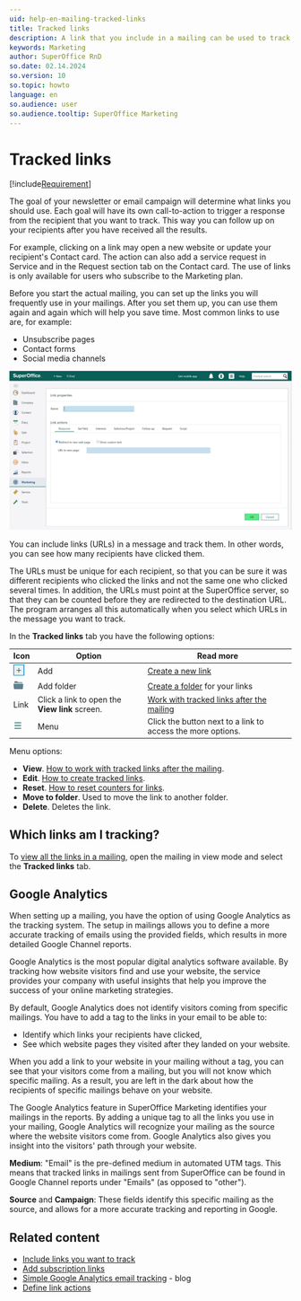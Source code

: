 ```yaml
---
uid: help-en-mailing-tracked-links
title: Tracked links
description: A link that you include in a mailing can be used to track responses from your customers and prospects. When your mailing's recipients click on the link an action is being triggered. 
keywords: Marketing
author: SuperOffice RnD
so.date: 02.14.2024
so.version: 10
so.topic: howto
language: en
so.audience: user
so.audience.tooltip: SuperOffice Marketing
---
```


# Tracked links

[!include[Requirement](includes/req-marketing.md)]

The goal of your newsletter or email campaign will determine what links you should use. Each goal will have its own call-to-action to trigger a response from the recipient that you want to track. This way you can follow up on your recipients after you have received all the results.

For example, clicking on a link may open a new website or update your recipient's Contact card. The action can also add a service request in Service and in the Request section tab on the Contact card. The use of links is only available for users who subscribe to the Marketing plan.

Before you start the actual mailing, you can set up the links you will frequently use in your mailings. After you set them up, you can use them again and again which will help you save time. Most common links to use are, for example:

* Unsubscribe pages
* Contact forms
* Social media channels

![In the Link properties screen you can add links you want to track -screenshot][img4]

You can include links (URLs) in a message and track them. In other words, you can see how many recipients have clicked them.

The URLs must be unique for each recipient, so that you can be sure it was different recipients who clicked the links and not the same one who clicked several times. In addition, the URLs must point at the SuperOffice server, so that they can be counted before they are redirected to the destination URL. The program arranges all this automatically when you select which URLs in the message you want to track.

In the **Tracked links** tab you have the following options:

| Icon | Option | Read more |
|---|---|---|
| ![icon][img2] | Add | [Create a new link][1] |
| ![icon][img3] | Add folder | [Create a folder][5] for your links |
| Link | Click a link to open the **View link** screen. | [Work with tracked links after the mailing][2] |
| ![icon][img1] | Menu | Click the button next to a link to access the more options. |

Menu options:

* **View**. [How to work with tracked links after the mailing][2].
* **Edit**. [How to create tracked links][1].
* **Reset**. [How to reset counters for links][2].
* **Move to folder**. Used to move the link to another folder.
* **Delete**. Deletes the link.

## Which links am I tracking?

To [view all the links in a mailing][4], open the mailing in view mode and select the **Tracked links** tab.

## <a id="google" />Google Analytics

When setting up a mailing, you have the option of using Google Analytics as the tracking system. The setup in mailings allows you to define a more accurate tracking of emails using the provided fields, which results in more detailed Google Channel reports.

Google Analytics is the most popular digital analytics software available. By tracking how website visitors find and use your website, the service provides your company with useful insights that help you improve the success of your online marketing strategies.

By default, Google Analytics does not identify visitors coming from specific mailings. You have to add a tag to the links in your email to be able to:

* Identify which links your recipients have clicked,
* See which website pages they visited after they landed on your website.

When you add a link to your website in your mailing without a tag, you can see that your visitors come from a mailing, but you will not know which specific mailing. As a result, you are left in the dark about how the recipients of specific mailings behave on your website.

The Google Analytics feature in SuperOffice Marketing identifies your mailings in the reports. By adding a unique tag to all the links you use in your mailing, Google Analytics will recognize your mailing as the source where the website visitors come from. Google Analytics also gives you insight into the visitors' path through your website.

**Medium**: "Email" is the pre-defined medium in automated UTM tags. This means that tracked links in mailings sent from SuperOffice can be found in Google Channel reports under "Emails" (as opposed to "other").

**Source** and **Campaign**: These fields identify this specific mailing as the source, and allows for a more accurate tracking and reporting in Google.

## Related content

* [Include links you want to track][3]
* [Add subscription links][4]
* [Simple Google Analytics email tracking][6] - blog
* [Define link actions][7]

<!-- Referenced links -->
[1]: create-links.md
[7]: define-link-actions.md
[2]: explore-clicks.md
[3]: ../../editor/learn/add-tracked-link-to-msg.md
[4]: ../../editor/learn/add-unsubscribe-link.md
[5]: ../../learn/create-folder.md
[6]: https://community.superoffice.com/en/technical/blogs/archive/simple-google-analytics-email-tracking/

<!-- Referenced images -->
[img1]: ../../../../media/icons/btn-menu.png
[img2]: ../../../../media/icons/btn-add.png
[img3]: ../../../../../common/icons/folder.png
[img4]: ../../../../media/loc/en/marketing/link-properties.png
